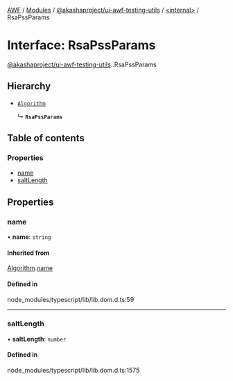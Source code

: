 [AWF](../README.md) / [Modules](../modules.md) / [@akashaproject/ui-awf-testing-utils](../modules/akashaproject_ui_awf_testing_utils.md) / [<internal\>](../modules/akashaproject_ui_awf_testing_utils._internal_.md) / RsaPssParams

# Interface: RsaPssParams

[@akashaproject/ui-awf-testing-utils](../modules/akashaproject_ui_awf_testing_utils.md).[<internal>](../modules/akashaproject_ui_awf_testing_utils._internal_.md).RsaPssParams

## Hierarchy

- [`Algorithm`](akashaproject_ui_awf_testing_utils._internal_.Algorithm.md)

  ↳ **`RsaPssParams`**

## Table of contents

### Properties

- [name](akashaproject_ui_awf_testing_utils._internal_.RsaPssParams.md#name)
- [saltLength](akashaproject_ui_awf_testing_utils._internal_.RsaPssParams.md#saltlength)

## Properties

### name

• **name**: `string`

#### Inherited from

[Algorithm](akashaproject_ui_awf_testing_utils._internal_.Algorithm.md).[name](akashaproject_ui_awf_testing_utils._internal_.Algorithm.md#name)

#### Defined in

node_modules/typescript/lib/lib.dom.d.ts:59

___

### saltLength

• **saltLength**: `number`

#### Defined in

node_modules/typescript/lib/lib.dom.d.ts:1575
